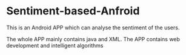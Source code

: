 # Sentiment-based-Anfroid
This is an Android APP which can analyse the sentiment of the users.

The whole APP mainly contains java and XML.
The APP contains web development and intelligent algorithms
